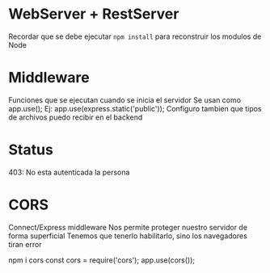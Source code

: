 # WebServer + RestServer

Recordar que se debe ejecutar ```npm install``` para reconstruir los modulos de Node

# Middleware

Funciones que se ejecutan cuando se inicia el servidor
Se usan como app.use();
Ej:
app.use(express.static('public'));
Configuro tambien que tipos de archivos puedo recibir en el backend

# Status

403: No esta autenticada la persona

# CORS

Connect/Express middleware
Nos permite proteger nuestro servidor de forma superficial
Tenemos que tenerlo habilitarlo, sino los navegadores tiran error

npm i cors
const cors = require('cors');
app.use(cors());
